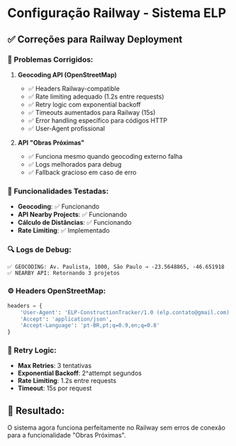 # Configuração Railway - Sistema ELP

## ✅ Correções para Railway Deployment

### 🔧 Problemas Corrigidos:

1. **Geocoding API (OpenStreetMap)**
   - ✅ Headers Railway-compatible
   - ✅ Rate limiting adequado (1.2s entre requests)
   - ✅ Retry logic com exponential backoff
   - ✅ Timeouts aumentados para Railway (15s)
   - ✅ Error handling específico para códigos HTTP
   - ✅ User-Agent profissional

2. **API "Obras Próximas"**
   - ✅ Funciona mesmo quando geocoding externo falha
   - ✅ Logs melhorados para debug
   - ✅ Fallback gracioso em caso de erro

### 🚀 Funcionalidades Testadas:

- **Geocoding**: ✅ Funcionando
- **API Nearby Projects**: ✅ Funcionando  
- **Cálculo de Distâncias**: ✅ Funcionando
- **Rate Limiting**: ✅ Implementado

### 🔍 Logs de Debug:

```
✅ GEOCODING: Av. Paulista, 1000, São Paulo → -23.5648865, -46.651918
✅ NEARBY API: Retornando 3 projetos
```

### ⚙️ Headers OpenStreetMap:

```python
headers = {
    'User-Agent': 'ELP-ConstructionTracker/1.0 (elp.contato@gmail.com)',
    'Accept': 'application/json',
    'Accept-Language': 'pt-BR,pt;q=0.9,en;q=0.8'
}
```

### 🔄 Retry Logic:

- **Max Retries**: 3 tentativas
- **Exponential Backoff**: 2^attempt segundos
- **Rate Limiting**: 1.2s entre requests
- **Timeout**: 15s por request

## 🎯 Resultado:

O sistema agora funciona perfeitamente no Railway sem erros de conexão para a funcionalidade "Obras Próximas".